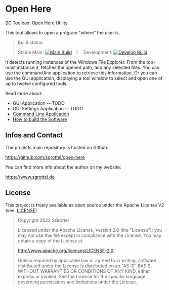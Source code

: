# Open Here
SG Toolbox' Open Here Utility

This tool allows to open a program "where" the user is.

> Build status:
>
> Stable Main: [![Main Build](https://github.com/sgrottel/open-here/actions/workflows/build.yml/badge.svg?branch=main)](https://github.com/sgrottel/open-here/actions/workflows/build.yml?query=branch%3Amain)&emsp;|&emsp;
> Development: [![Develop Build](https://github.com/sgrottel/open-here/actions/workflows/build.yml/badge.svg?branch=develop)](https://github.com/sgrottel/open-here/actions/workflows/build.yml?query=branch%3Adevelop)

It detects running instances of the Windows File Explorer.
From the top-most instance it, fetches the opened path, and any selected files.
You can use the command line application to retrieve this information.
Or you can use the GUI application, displaying a tool window to select and open one of up to twelve configured tools.

Read more about:
* GUI Application -- TODO
* GUI Settings Application -- TODO
* [Command Line Application](./ConsoleApp/README.md)
* [How to build the Software](./HowtoBuild.md)


## Infos and Contact
The projects main repository is hosted on Github:

https://github.com/sgrottel/open-here

You can find more info about the author on my website:

https://www.sgrottel.de


## License
This project is freely available as open source under the Apache License V2 (see: [LICENSE](./LICENSE))

> Copyright 2022 SGrottel
>
> Licensed under the Apache License, Version 2.0 (the "License");
> you may not use this file except in compliance with the License.
> You may obtain a copy of the License at
>
> http://www.apache.org/licenses/LICENSE-2.0
>
> Unless required by applicable law or agreed to in writing, software
> distributed under the License is distributed on an "AS IS" BASIS,
> WITHOUT WARRANTIES OR CONDITIONS OF ANY KIND, either express or implied.
> See the License for the specific language governing permissions and
> limitations under the License.

